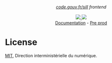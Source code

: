 <p align="center">
    <i><a href="https://code.gouv.fr/sill">code.gouv.fr/sill</a> frontend</i>
    <br>
    <br>
    <a href="https://github.com/etalab/sill-web/actions">
      <img src="https://github.com/etalab/sill-web/workflows/ci/badge.svg?branch=main">
    </a>
    <a href="https://github.com/etalab/sill-web/blob/main/LICENSE">
      <img src="https://img.shields.io/npm/l/sill-api">
    </a>
    </br>
    <a href="https://github.com/codegouvfr/sill-docs/">Documentation</a>
    -
    <a href="https://sill-preprod.lab.sspcloud.fr">Pre prod</a>
</p>

# License

[MIT](LICENSE), Direction interministérielle du numérique.
